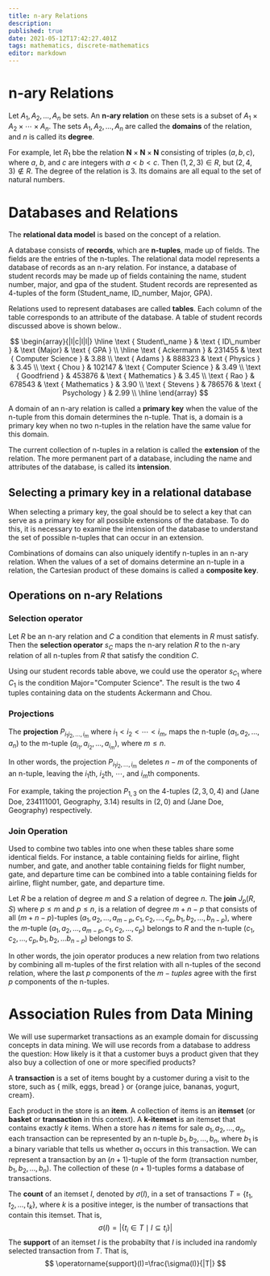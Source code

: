 ```yaml
---
title: n-ary Relations
description: 
published: true
date: 2021-05-12T17:42:27.401Z
tags: mathematics, discrete-mathematics
editor: markdown
---
```


# n-ary Relations
Let $A_{1}, A_{2}, \ldots, A_{n}$ be sets. An **n-ary relation** on these sets is a subset of $A_{1} \times A_{2} \times \cdots \times A_{n}$. The sets $A_{1}, A_{2}, \ldots, A_{n}$ are called the **domains** of the relation, and $n$ is called its **degree**.

For example, let $R_1$ bbe the relation $\mathbf{N} \times \mathbf{N} \times \mathbf{N}$ consisting of triples $(a,b,c)$, where $a$, $b$, and $c$ are integers with $a \lt b \lt c$. Then $(1,2,3) \in R$, but $(2,4,3) \notin R$. The degree of the relation is $3$. Its domains are all equal to the set of natural numbers.

# Databases and Relations
The **relational data model** is based on the concept of a relation. 

A database consists of **records**, which are **n-tuples**, made up of fields. The fields are the entries of the n-tuples. The relational data model represents a database of records as an n-ary relation. 
For instance, a database of student records may be made up of fields containing the name, student number, major, and gpa of the student. Student records are represented as 4-tuples of the form (Student_name, ID_number, Major, GPA). 

Relations used to represent databases are called **tables**. Each column of the table corresponds to an attribute of the database. A table of student records discussed above is shown below..

$$
\begin{array}{|l|c|l|l|}
\hline \text { Student\_name } & \text { ID\_number } & \text {Major} & \text { GPA } \\
\hline \text { Ackermann } & 231455 & \text { Computer Science } & 3.88 \\
\text { Adams } & 888323 & \text { Physics } & 3.45 \\
\text { Chou } & 102147 & \text { Computer Science } & 3.49 \\
\text { Goodfriend } & 453876 & \text { Mathematics } & 3.45 \\
\text { Rao } & 678543 & \text { Mathematics } & 3.90 \\
\text { Stevens } & 786576 & \text { Psychology } & 2.99 \\
\hline
\end{array}
$$

A domain of an n-ary relation is called a **primary key** when the value of the n-tuple from this domain determines the n-tuple. That is, a domain is a primary key when no two n-tuples in the relation have the same value for this domain.

The current collection of n-tuples in a relation is called the **extension** of the relation.  The more permanent part of a database, including the name and attributes of the database, is called its **intension**.

## Selecting a primary key in a relational database
When selecting a primary key, the goal should be to select a key that can serve as a primary key for all possible extensions of the database. To do this, it is necessary to examine the intension of the database to understand the set of possible n-tuples that can occur in an extension.

Combinations of domains can also uniquely identify n-tuples in an n-ary relation. When the values of a set of domains determine an n-tuple in a relation, the Cartesian product of these domains is called a **composite key**.

## Operations on n-ary Relations
### Selection operator
Let $R$ be an n-ary relation and $C$ a condition that elements in $R$ must satisfy. Then the **selection operator** $s_{C}$ maps the n-ary relation $R$ to the n-ary relation of all n-tuples from $R$ that satisfy the condition $C$. 

Using our student records table above, we could use the operator $s_{C_1}$ where $C_1$ is the condition Major="Computer Science". The result is the two 4 tuples containing data on the students Ackermann and Chou.

### Projections
The **projection** $P_{i_{1} i_{2}, \ldots, i_{m}}$ where $i_{1}<i_{2}<\cdots<i_{m}$, maps the n-tuple $\left(a_{1}, a_{2}, \ldots, a_{n}\right)$ to the m-tuple $\left(a_{i_{1}}, a_{i_{2}}, \ldots, a_{i_{m}}\right)$, where $m \le n$.

In other words, the projection $P_{i_{1} i_{2}, \ldots, i_{m}}$ deletes $n-m$ of the components of an n-tuple, leaving the $i_{1}$th, $i_{2}$th, $\cdots$, and $i_{m}$th components.

For example, taking the projection $P_{1,3}$ on the 4-tuples $(2, 3, 0, 4)$ and (Jane Doe, 234111001, Geography, 3.14) results in $(2,0)$ and (Jane Doe, Geography) respectively. 

### Join Operation
Used to combine two tables into one when these tables share some identical fields. For instance, a table containing fields for airline, flight number, and gate, and another table containing fields for flight number, gate, and departure time can be combined into a table containing fields for airline, flight number, gate, and departure time.

Let $R$ be a relation of degree $m$ and $S$ a relation of degree $n$. The **join** $J_{p}(R, S)$ where $p \le m$ and $p \le n$, is a relation of degree $m+n-p$ that consists of all $(m+n-p)$-tuples $\left(a_{1}, a_{2}, \ldots, a_{m-p}, c_{1}, c_{2}, \ldots, c_{p}, b_{1}, b_{2}, \ldots, b_{n-p}\right)$, where the $m$-tuple $\left(a_{1}, a_{2}, \ldots, a_{m-p}, c_{1}, c_{2}, \ldots, c_{p}\right)$ belongs to $R$ and the n-tuple $\left(c_{1}, c_{2}, \ldots, c_{p}, b_{1}, b_{2}, \ldots\right.\left.b_{n-p}\right)$ belongs to $S$.

In other words, the join operator produces a new relation from two relations by combining all m-tuples of the first relation with all n-tuples of the second relation, where the last $p$ components of the $m-tuples$ agree with the first $p$ components of the n-tuples.


# Association Rules from Data Mining
We will use supermarket transactions as an example domain for discussing concepts in data mining. We will use records from a database to address the question: How likely is it that a customer buys a product given that they also buy a collection of one or more specified products?

A **transaction** is a set of items bought by a customer during a visit to the store, such as \{ milk, eggs, bread \} or \{orange juice, bananas, yogurt, cream\}. 

Each product in the store is an **item**. A collection of items is an **itemset** (or **basket** or **transaction** in this context). A **k-itemset** is an itemset that contains exactly $k$ items. When a store has $n$ items for sale $a_{1}, a_{2}, \ldots, a_{n}$, each transaction can be represented by an n-tuple $b_{1}, b_{2}, \ldots, b_{n}$, where $b_1$ is a binary variable that tells us whether $a_1$ occurs in this transaction. We can represent a transaction by an $(n+1)$-tuple of the form (transaction number, $\left.b_{1}, b_{2}, \ldots, b_{n}\right)$. The collection of these $(n+1)$-tuples forms a database of transactions. 

The **count** of an itemset $I$, denoted by $\sigma(I)$, in a set of transactions $T=\left\{t_{1}, t_{2}, \ldots, t_{k}\right\}$, where $k$ is a positive integer, is the number of transactions that contain this itemset. That is, 
$$
\sigma(I)=\left|\left\{t_{i} \in T \mid I \subseteq t_{i}\right\}\right|
$$
The **support** of an itemset $I$ is the probabilty that $I$ is included ina randomly selected transaction from $T$. That is, 
$$
\operatorname{support}(I)=\frac{\sigma(I)}{|T|}
$$
